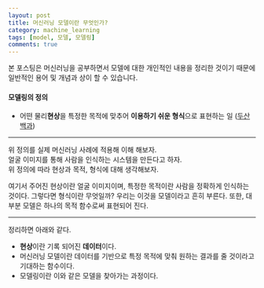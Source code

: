 ```yaml
---
layout: post
title: 머신러닝 모델이란 무엇인가?
category: machine_learning
tags: [model, 모델, 모델링]
comments: true
---
```


본 포스팅은 머신러닝을 공부하면서 모델에 대한 개인적인 내용을 정리한 것이기 때문에 일반적인 용어 및 개념과 상이 할 수 있습니다.

#### 모델링의 정의
- 어떤 물리**현상**을 특정한 목적에 맞추어 **이용하기 쉬운 형식**으로 표현하는 일 
([두산백과](https://terms.naver.com/entry.nhn?docId=1264665&cid=40942&categoryId=32335))

---
위 정의를 실제 머신러닝 사례에 적용해 이해 해보자.<br>
얼굴 이미지를 통해 사람을 인식하는 시스템을 만든다고 하자. <br>
위 정의에 따라 현상과 목적, 형식에 대해 생각해보자.

여기서 주어진 현상이란 얼굴 이미지이며,
특정한 목적이란 사람을 정확하게 인식하는 것이다.
그렇다면 형식이란 무엇일까? 우리는 이것을 모델이라고 흔히 부른다.
또한, 대부분 모델은 하나의 목적 함수로써 표현되어 진다.

---

정리하면 아래와 같다.
- **현상**이란 기록 되어진 **데이터**이다. 
- 머신러닝 모델이란 데이터를 기반으로 특정 목적에 맞춰 원하는 결과를 줄 것이라고 기대하는 함수이다.
- 모델링이란 이와 같은 모델을 찾아가는 과정이다.  
